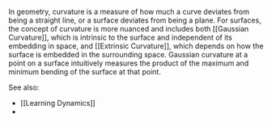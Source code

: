 In geometry, curvature is a measure of how much a curve deviates from being a straight line, or a surface deviates from being a plane. For surfaces, the concept of curvature is more nuanced and includes both [[Gaussian Curvature]], which is intrinsic to the surface and independent of its embedding in space, and [[Extrinsic Curvature]], which depends on how the surface is embedded in the surrounding space. Gaussian curvature at a point on a surface intuitively measures the product of the maximum and minimum bending of the surface at that point.

See also:
- [[Learning Dynamics]]
- 